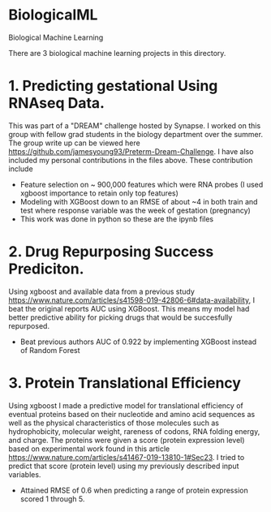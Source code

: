 # BiologicalML
Biological Machine Learning  

There are 3 biological machine learning projects in this directory. 

# 1. Predicting gestational Using RNAseq Data. 
This was part of a "DREAM" challenge hosted by Synapse. I worked on this group with fellow grad students in the biology department over the summer. The group write up can be viewed here https://github.com/jamesyoung93/Preterm-Dream-Challenge. I have also included my personal contributions in the files above. These contribution include 
- Feature selection on ~ 900,000 features which were RNA probes (I used xgboost importance to retain only top features)
- Modeling with XGBoost down to an RMSE of about ~4 in both train and test where response variable was the week of gestation (pregnancy)
- This work was done in python so these are the ipynb files

# 2. Drug Repurposing Success Prediciton. 
Using xgboost and available data from a previous study https://www.nature.com/articles/s41598-019-42806-6#data-availability, I beat the original reports AUC using XGBoost. This means my model had better predictive ability for picking drugs that would be succesfully repurposed.
- Beat previous authors AUC of 0.922 by implementing XGBoost instead of Random Forest

# 3. Protein Translational Efficiency 
Using xgboost I made a predictive model for translational efficiency of eventual proteins based on their nucleotide and amino acid sequences as well as the physical characteristics of those molecules such as hydrophobicity, molecular weight, rareness of codons, RNA folding energy, and charge. The proteins were given a score (protein expression level) based on experimental work found in this article https://www.nature.com/articles/s41467-019-13810-1#Sec23. I tried to predict that score (protein level) using my previously described input variables.
- Attained RMSE of 0.6 when predicting a range of protein expression scored 1 through 5.

